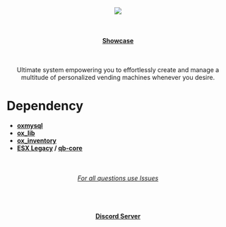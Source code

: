<div align='center'><img src='https://i.imgur.com/ohvQthn.png'/></div>

<br><div><h4 align='center'><a href='https://youtu.be/3cohoM3Sh-U'>Showcase</a></h4></div><br>

<p style="text-align: center;">Ultimate system empowering you to effortlessly create and manage a multitude of personalized vending machines whenever you desire.</p>

# Dependency

- **[oxmysql](https://github.com/overextended/oxmysql)**
- **[ox_lib](https://github.com/overextended/ox_lib)**
- **[ox_inventory](https://github.com/overextended/ox_inventory)**
- **[ESX Legacy](https://github.com/esx-framework/esx-legacy) / [qb-core](https://github.com/qbcore-framework/qb-core)**

<br><div><h6 align='center'><a href='https://github.com/uniqscripts/uniq_vendingmachine/issues'>For all questions use Issues</a></h6></div><br>

<div><h4 align='center'><a href='https://discord.gg/uniq-team'>Discord Server</a></h4></div>
